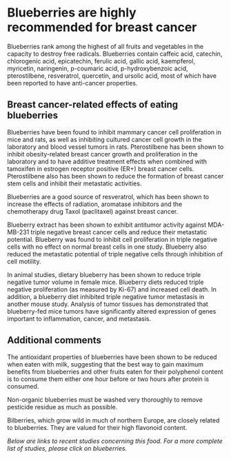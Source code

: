 

#  Blueberries are highly recommended for breast cancer 

Blueberries rank among the highest of all fruits and vegetables in the capacity to destroy free radicals. Blueberries contain caffeic acid, catechin, chlorogenic acid, epicatechin, ferulic acid, gallic acid, kaempferol, myricetin, naringenin, p-coumaric acid, p-hydroxybenzoic acid, pterostilbene, resveratrol, quercetin, and ursolic acid, most of which have been reported to have anti-cancer properties.

## Breast cancer-related effects of eating blueberries 

Blueberries have been found to inhibit mammary cancer cell proliferation in mice and rats, as well as inhibiting cultured cancer cell growth in the laboratory and blood vessel tumors in rats. Pterostilbene has been shown to inhibit obesity-related breast cancer growth and proliferation in the laboratory and to have additive treatment effects when combined with tamoxifen in estrogen receptor positive (ER+) breast cancer cells. Pterostilbene also has been shown to reduce the formation of breast cancer stem cells and inhibit their metastatic activities.

Blueberries are a good source of resveratrol, which has been shown to increase the effects of radiation, aromatase inhibitors and the chemotherapy drug Taxol (paclitaxel) against breast cancer.

Blueberry extract has been shown to exhibit antitumor activity against MDA-MB-231 triple negative breast cancer cells and reduce their metastatic potential. Blueberry was found to inhibit cell proliferation in triple negative cells with no effect on normal breast cells in one study. Blueberry also reduced the metastatic potential of triple negative cells through inhibition of cell motility.

In animal studies, dietary blueberry has been shown to reduce triple negative tumor volume in female mice. Blueberry diets reduced triple negative proliferation (as measured by Ki-67) and increased cell death. In addition, a blueberry diet inhibited triple negative tumor metastasis in another mouse study. Analysis of tumor tissues has demonstrated that blueberry-fed mice tumors have significantly altered expression of genes important to inflammation, cancer, and metastasis.

## Additional comments

The antioxidant properties of blueberries have been shown to be reduced when eaten with milk, suggesting that the best way to gain maximum benefits from blueberries and other fruits eaten for their polyphenol content is to consume them either one hour before or two hours after protein is consumed.

Non-organic blueberries must be washed very thoroughly to remove pesticide residue as much as possible.

Bilberries, which grow wild in much of northern Europe, are closely related to blueberries. They are valued for their high flavonoid content.

_Below are links to recent studies concerning this food. For a more complete list of studies, please click on blueberries._


  


